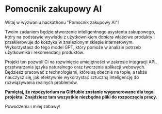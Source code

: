 # Pomocnik zakupowy AI

Witaj w wyzwaniu hackathonu "Pomocnik zakupowy AI"!

Twoim zadaniem będzie stworzenie inteligentnego asystenta zakupowego, który na podstawie wywiadu z użytkownikiem dobiera właściwe produkty i przekierowuje do koszyka w znalezionym sklepie internetowym. Wykorzystasz do tego model GPT, który pomoże w analizie potrzeb użytkownika i rekomendacji produktów.

Projekt ten pozwoli Ci na rozwinięcie umiejętności w zakresie integracji API, przetwarzania języka naturalnego oraz tworzenia aplikacji webowych. Będziesz pracować z technologiami, które są obecnie na topie, a także nauczysz się, jak efektywnie wykorzystać sztuczną inteligencję do rozwiązywania realnych problemów.

**Pamiętaj, że repozytorium na GitHubie zostanie wygenerowane dla tego projektu. Znajdziesz tam wszystkie niezbędne pliki do rozpoczęcia pracy.**

Powodzenia i miłej zabawy!